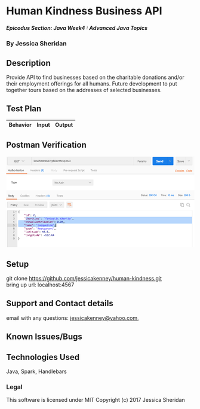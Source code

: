 # Human Kindness Business API 

##### Epicodus Section: Java Week4 : Advanced Java Topics

### By Jessica Sheridan

## Description

Provide API to find businesses based on the charitable donations and/or
their employment offerings for all humans. Future development to put
together tours based on the addresses of selected businesses. 

## Test Plan 

| Behavior      | Input | Output |
| ------------- | ------------- | ------------- |


## Postman Verification

![Alt text](src/main/resources/public/images/postman1.png)


## Setup
git clone https://github.com/jessicakenney/human-kindness.git  
bring up url: localhost:4567

## Support and Contact details
email with any questions: jessicakenney@yahoo.com,

## Known Issues/Bugs

## Technologies Used
Java, Spark, Handlebars

### Legal
This software is licensed under MIT Copyright (c) 2017 Jessica Sheridan
